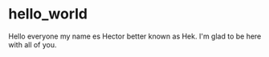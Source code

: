 # hello_world

Hello everyone my name es Hector better known as Hek. 
I'm glad to be here with all of you.
